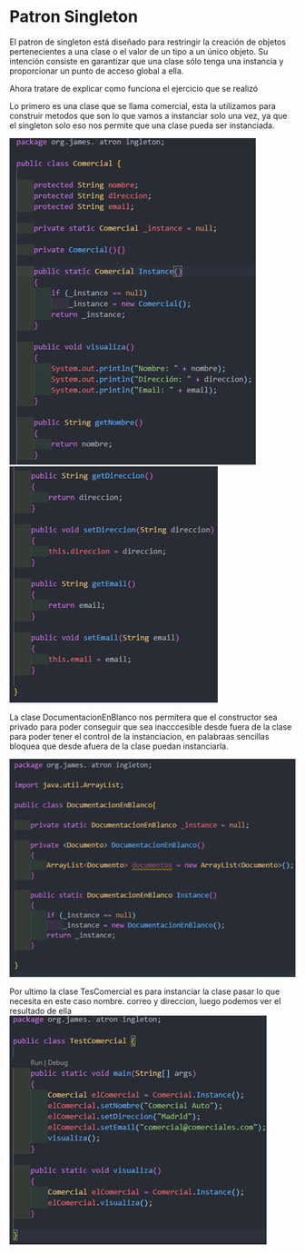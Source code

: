 # Patron Singleton 

El patron de singleton está diseñado para restringir la creación de objetos pertenecientes
a una clase o el valor de un tipo a un único objeto. Su intención consiste en garantizar que
una clase sólo tenga una instancia y proporcionar un punto de acceso global a ella.

Ahora tratare de explicar como  funciona el ejercicio que se realizó

Lo primero es una clase que se llama comercial, esta la utilizamos para construir metodos que son lo que vamos a instanciar solo una vez, ya que el singleton solo eso nos permite que una clase pueda ser instanciada.

![Imagen](/image/Suno.png)
![Imagen](image/Sdos.png)

La clase DocumentacionEnBlanco nos permitera que el constructor sea privado para poder conseguir que sea inacccesible desde fuera de la clase para poder tener el control de la instanciacion, en palabraas sencillas bloquea que desde afuera de la clase puedan instanciarla.

![Imagen](image\tStres.png)


Por ultimo la clase TesComercial es para instanciar la clase pasar lo que necesita en este caso nombre. correo y direccion, luego podemos ver el resultado de ella 
![Imagen](image\Scuatro.png)